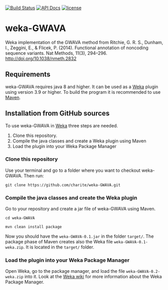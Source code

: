 [![Build Status](https://travis-ci.org/charite/weka-GWAVA.svg?branch=master)](https://travis-ci.org/charite/weka-GWAVA)
[![API Docs](https://img.shields.io/badge/api-v0.2-blue.svg?style=flat)](http://charite.github.io/weka-GWAVA/api/0.1/)
[![license](https://img.shields.io/badge/licence-GNU%20GPLv3-blue.svg)](https://www.gnu.org/licenses/gpl-3.0.txt)

# weka-GWAVA

Weka implementation of the GWAVA method from 
Ritchie, G. R. S., Dunham, I., Zeggini, E., & Flicek, P. (2014). Functional annotation of noncoding sequence variants. Nat Methods, 11(3), 294–296. http://doi.org/10.1038/nmeth.2832

## Requirements

weka-GWAVA requires java 8 and higher. It can be used as a [Weka](http://www.cs.waikato.ac.nz/~ml/weka/) plugin using version 3.9 or higher. To build the program it is recommended to use [Maven](https://maven.apache.org/).

## Installation from GitHub sources

To use weka-GWAVA in [Weka](http://www.cs.waikato.ac.nz/~ml/weka/) three steps are needed.

1. Clone this repository.
2. Compile the java classes and create a Weka plugin using Maven   
3. Load the plugin into your Weka Package Manager

### Clone this repository

Use your terminal and go to a folder where you want to checkout weka-GWAVA. Then run:

```
git clone https://github.com/charite/weka-GWAVA.git
```

### Compile the java classes and create the Weka plugin

Go to your repository and create a jar file of weka-GWAVA using Maven.

```
cd weka-GWAVA

mvn clean install package
```

Now you should have the  `weka-GWAVA-0.1.jar` in the folder `target/`. The package phase of Maven creates also the Weka  file `weka-GWAVA-0.1-weka.zip`. It is located in the `target/` folder.

### Load the plugin into your Weka Package Manager

Open Weka, go to the package manager, and load the file `weka-GWAVA-0.2-weka.zip` into it.  Look at the [Weka wiki](http://weka.wikispaces.com/How+do+I+use+the+package+manager%3F) for more information about the Weka Package Manager.

